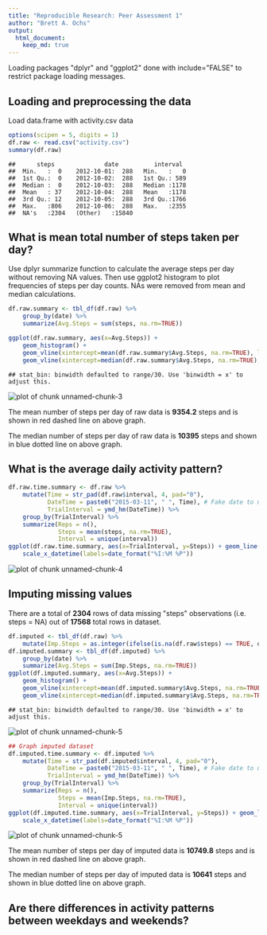 ```yaml
---
title: "Reproducible Research: Peer Assessment 1"
author: "Brett A. Ochs"
output: 
  html_document:
    keep_md: true
---
```

Loading packages "dplyr" and "ggplot2" done with include="FALSE" to restrict package loading messages.

## Loading and preprocessing the data


Load data.frame with activity.csv data


```r
options(scipen = 5, digits = 1)
df.raw <- read.csv("activity.csv")
summary(df.raw)
```

```
##      steps              date          interval   
##  Min.   :  0    2012-10-01:  288   Min.   :   0  
##  1st Qu.:  0    2012-10-02:  288   1st Qu.: 589  
##  Median :  0    2012-10-03:  288   Median :1178  
##  Mean   : 37    2012-10-04:  288   Mean   :1178  
##  3rd Qu.: 12    2012-10-05:  288   3rd Qu.:1766  
##  Max.   :806    2012-10-06:  288   Max.   :2355  
##  NA's   :2304   (Other)   :15840
```

## What is mean total number of steps taken per day?

Use dplyr summarize function to calculate the average steps per day without removing NA values. Then use ggplot2 histogram to plot frequencies of steps per day counts. NAs were removed from mean and median calculations.


```r
df.raw.summary <- tbl_df(df.raw) %>%
    group_by(date) %>%
    summarize(Avg.Steps = sum(steps, na.rm=TRUE))

ggplot(df.raw.summary, aes(x=Avg.Steps)) + 
    geom_histogram() + 
    geom_vline(xintercept=mean(df.raw.summary$Avg.Steps, na.rm=TRUE), linetype="longdash", colour="red", size=1) +
    geom_vline(xintercept=median(df.raw.summary$Avg.Steps, na.rm=TRUE), linetype="dotted", colour="blue", size=1)
```

```
## stat_bin: binwidth defaulted to range/30. Use 'binwidth = x' to adjust this.
```

![plot of chunk unnamed-chunk-3](figure/unnamed-chunk-3-1.png) 

The mean number of steps per day of raw data is **9354.2** steps and is shown in red dashed line on above graph.

The median number of steps per day of raw data is **10395** steps and shown in blue dotted line on above graph.

## What is the average daily activity pattern?


```r
df.raw.time.summary <- df.raw %>%
    mutate(Time = str_pad(df.raw$interval, 4, pad="0"),
           DateTime = paste0("2015-03-11", " ", Time), # Fake date to use lubridate
           TrialInterval = ymd_hm(DateTime)) %>% 
    group_by(TrialInterval) %>%
    summarize(Reps = n(),
              Steps = mean(steps, na.rm=TRUE),
              Interval = unique(interval))
ggplot(df.raw.time.summary, aes(x=TrialInterval, y=Steps)) + geom_line() + 
    scale_x_datetime(labels=date_format("%I:%M %P"))
```

![plot of chunk unnamed-chunk-4](figure/unnamed-chunk-4-1.png) 

## Imputing missing values

There are a total of **$2304$** rows of data missing "steps" observations (i.e. steps = NA) out of **$17568$** total rows in dataset.


```r
df.imputed <- tbl_df(df.raw) %>%
    mutate(Imp.Steps = as.integer(ifelse(is.na(df.raw$steps) == TRUE, df.raw.time.summary$Steps[df.raw.time.summary$Interval %in% df.raw$interval], df.raw$steps)))
df.imputed.summary <- tbl_df(df.imputed) %>%
    group_by(date) %>%
    summarize(Avg.Steps = sum(Imp.Steps, na.rm=TRUE))
ggplot(df.imputed.summary, aes(x=Avg.Steps)) + 
    geom_histogram() + 
    geom_vline(xintercept=mean(df.imputed.summary$Avg.Steps, na.rm=TRUE), linetype="longdash", colour="red", size=1) +
    geom_vline(xintercept=median(df.imputed.summary$Avg.Steps, na.rm=TRUE), linetype="dotted", colour="blue", size=1)
```

```
## stat_bin: binwidth defaulted to range/30. Use 'binwidth = x' to adjust this.
```

![plot of chunk unnamed-chunk-5](figure/unnamed-chunk-5-1.png) 

```r
## Graph imputed dataset
df.imputed.time.summary <- df.imputed %>%
    mutate(Time = str_pad(df.imputed$interval, 4, pad="0"),
           DateTime = paste0("2015-03-11", " ", Time), # Fake date to use lubridate
           TrialInterval = ymd_hm(DateTime)) %>% 
    group_by(TrialInterval) %>%
    summarize(Reps = n(),
              Steps = mean(Imp.Steps, na.rm=TRUE),
              Interval = unique(interval))
ggplot(df.imputed.time.summary, aes(x=TrialInterval, y=Steps)) + geom_line() + 
    scale_x_datetime(labels=date_format("%I:%M %P"))
```

![plot of chunk unnamed-chunk-5](figure/unnamed-chunk-5-2.png) 

The mean number of steps per day of imputed data is **10749.8** steps and is shown in red dashed line on above graph.

The median number of steps per day of imputed data is **10641** steps and shown in blue dotted line on above graph.

## Are there differences in activity patterns between weekdays and weekends?
